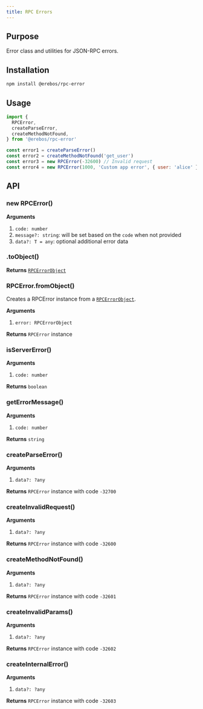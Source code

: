 ```yaml
---
title: RPC Errors
---
```


## Purpose

Error class and utilities for JSON-RPC errors.

## Installation

```sh
npm install @erebos/rpc-error
```

## Usage

```javascript
import {
  RPCError,
  createParseError,
  createMethodNotFound,
} from '@erebos/rpc-error'

const error1 = createParseError()
const error2 = createMethodNotFound('get_user')
const error3 = new RPCError(-32600) // Invalid request
const error4 = new RPCError(1000, 'Custom app error', { user: 'alice' })
```

## API

### new RPCError()

**Arguments**

1.  `code: number`
1.  `message?: string`: will be set based on the `code` when not provided
1.  `data?: T = any`: optional additional error data

### .toObject()

**Returns** [`RPCErrorObject`](rpc-base.md#rpcerrorobject)

### RPCError.fromObject()

Creates a RPCError instance from a [`RPCErrorObject`](rpc-base.md#rpcerrorobject).

**Arguments**

1.  `error: RPCErrorObject`

**Returns** `RPCError` instance

### isServerError()

**Arguments**

1.  `code: number`

**Returns** `boolean`

### getErrorMessage()

**Arguments**

1.  `code: number`

**Returns** `string`

### createParseError()

**Arguments**

1.  `data?: ?any`

**Returns** `RPCError` instance with code `-32700`

### createInvalidRequest()

**Arguments**

1.  `data?: ?any`

**Returns** `RPCError` instance with code `-32600`

### createMethodNotFound()

**Arguments**

1.  `data?: ?any`

**Returns** `RPCError` instance with code `-32601`

### createInvalidParams()

**Arguments**

1.  `data?: ?any`

**Returns** `RPCError` instance with code `-32602`

### createInternalError()

**Arguments**

1.  `data?: ?any`

**Returns** `RPCError` instance with code `-32603`
